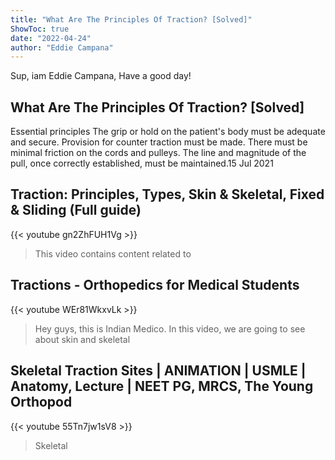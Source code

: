 ```yaml
---
title: "What Are The Principles Of Traction? [Solved]"
ShowToc: true 
date: "2022-04-24"
author: "Eddie Campana" 
---
```


Sup, iam Eddie Campana, Have a good day!
## What Are The Principles Of Traction? [Solved]
Essential principles The grip or hold on the patient's body must be adequate and secure. Provision for counter traction must be made. There must be minimal friction on the cords and pulleys. The line and magnitude of the pull, once correctly established, must be maintained.15 Jul 2021

## Traction: Principles, Types, Skin & Skeletal, Fixed & Sliding (Full guide)
{{< youtube gn2ZhFUH1Vg >}}
>This video contains content related to 

## Tractions - Orthopedics for Medical Students
{{< youtube WEr81WkxvLk >}}
>Hey guys, this is Indian Medico. In this video, we are going to see about skin and skeletal 

## Skeletal Traction Sites | ANIMATION | USMLE | Anatomy, Lecture | NEET PG, MRCS, The Young Orthopod
{{< youtube 55Tn7jw1sV8 >}}
>Skeletal 

